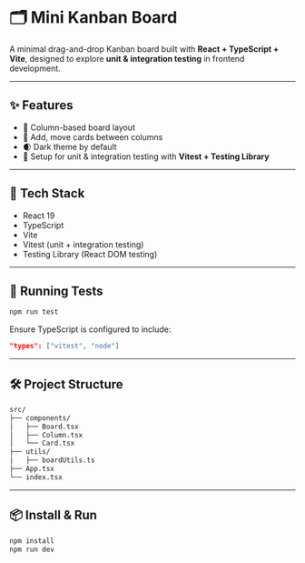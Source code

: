 # 🗂️ Mini Kanban Board

A minimal drag-and-drop Kanban board built with **React + TypeScript + Vite**, designed to explore **unit & integration testing** in frontend development.

---

## ✨ Features

- 🧱 Column-based board layout
- 📝 Add, move cards between columns
- 🌒 Dark theme by default
- 🧪 Setup for unit & integration testing with **Vitest + Testing Library**

---

## 🚀 Tech Stack

- React 19
- TypeScript
- Vite
- Vitest (unit + integration testing)
- Testing Library (React DOM testing)

---

## 🧪 Running Tests

```bash
npm run test
````

Ensure TypeScript is configured to include:

```json
"types": ["vitest", "node"]
```

---

## 🛠️ Project Structure

```bash
src/
├── components/
│   ├── Board.tsx
│   ├── Column.tsx
│   └── Card.tsx
├── utils/
│   ├── boardUtils.ts
├── App.tsx
└── index.tsx
```

---

## 📦 Install & Run

```bash
npm install
npm run dev
```